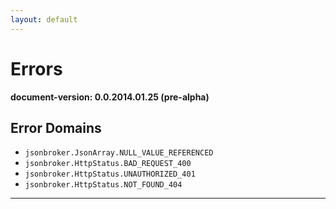 ```yaml
---
layout: default
---
```



Errors
=================
**document-version:  0.0.2014.01.25 (pre-alpha)**  

Error Domains
----


* `jsonbroker.JsonArray.NULL_VALUE_REFERENCED`
* `jsonbroker.HttpStatus.BAD_REQUEST_400`
* `jsonbroker.HttpStatus.UNAUTHORIZED_401`
* `jsonbroker.HttpStatus.NOT_FOUND_404`



----
